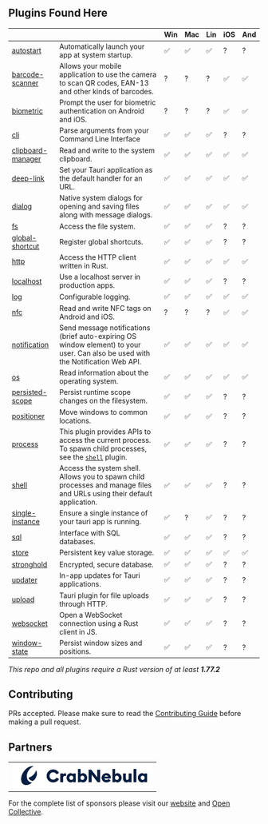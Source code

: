 ## Plugins Found Here

|                                                |                                                                                                                                                                | Win | Mac | Lin | iOS | And |
| ---------------------------------------------- | -------------------------------------------------------------------------------------------------------------------------------------------------------------- | --- | --- | --- | --- | --- |
| [autostart](plugins/autostart)                 | Automatically launch your app at system startup.                                                                                                               | ✅  | ✅  | ✅  | ?   | ?   |
| [barcode-scanner](plugins/barcode-scanner)     | Allows your mobile application to use the camera to scan QR codes, EAN-13 and other kinds of barcodes.                                                         | ?   | ?   | ?   | ✅  | ✅  |
| [biometric](plugins/biometric)                 | Prompt the user for biometric authentication on Android and iOS.                                                                                               | ?   | ?   | ?   | ✅  | ✅  |
| [cli](plugins/cli)                             | Parse arguments from your Command Line Interface                                                                                                               | ✅  | ✅  | ✅  | ?   | ?   |
| [clipboard-manager](plugins/clipboard-manager) | Read and write to the system clipboard.                                                                                                                        | ✅  | ✅  | ✅  | ✅  | ✅  |
| [deep-link](plugins/deep-link)                 | Set your Tauri application as the default handler for an URL.                                                                                                  | ✅  | ✅  | ✅  | ✅  | ✅  |
| [dialog](plugins/dialog)                       | Native system dialogs for opening and saving files along with message dialogs.                                                                                 | ✅  | ✅  | ✅  | ✅  | ✅  |
| [fs](plugins/fs)                               | Access the file system.                                                                                                                                        | ✅  | ✅  | ✅  | ?   | ?   |
| [global-shortcut](plugins/global-shortcut)     | Register global shortcuts.                                                                                                                                     | ✅  | ✅  | ✅  | ?   | ?   |
| [http](plugins/http)                           | Access the HTTP client written in Rust.                                                                                                                        | ✅  | ✅  | ✅  | ✅  | ✅  |
| [localhost](plugins/localhost)                 | Use a localhost server in production apps.                                                                                                                     | ✅  | ✅  | ✅  | ?   | ?   |
| [log](plugins/log)                             | Configurable logging.                                                                                                                                          | ✅  | ✅  | ✅  | ✅  | ✅  |
| [nfc](plugins/nfc)                             | Read and write NFC tags on Android and iOS.                                                                                                                    | ?   | ?   | ?   | ✅  | ✅  |
| [notification](plugins/notification)           | Send message notifications (brief auto-expiring OS window element) to your user. Can also be used with the Notification Web API.                               | ✅  | ✅  | ✅  | ✅  | ✅  |
| [os](plugins/os)                               | Read information about the operating system.                                                                                                                   | ✅  | ✅  | ✅  | ✅  | ✅  |
| [persisted-scope](plugins/persisted-scope)     | Persist runtime scope changes on the filesystem.                                                                                                               | ✅  | ✅  | ✅  | ?   | ?   |
| [positioner](plugins/positioner)               | Move windows to common locations.                                                                                                                              | ✅  | ✅  | ✅  | ?   | ?   |
| [process](plugins/process)                     | This plugin provides APIs to access the current process. To spawn child processes, see the [`shell`](https://github.com/tauri-apps/tauri-plugin-shell) plugin. | ✅  | ✅  | ✅  | ?   | ?   |
| [shell](plugins/shell)                         | Access the system shell. Allows you to spawn child processes and manage files and URLs using their default application.                                        | ✅  | ✅  | ✅  | ?   | ?   |
| [single-instance](plugins/single-instance)     | Ensure a single instance of your tauri app is running.                                                                                                         | ✅  | ?   | ✅  | ?   | ?   |
| [sql](plugins/sql)                             | Interface with SQL databases.                                                                                                                                  | ✅  | ✅  | ✅  | ?   | ?   |
| [store](plugins/store)                         | Persistent key value storage.                                                                                                                                  | ✅  | ✅  | ✅  | ✅  | ✅  |
| [stronghold](plugins/stronghold)               | Encrypted, secure database.                                                                                                                                    | ✅  | ✅  | ✅  | ?   | ?   |
| [updater](plugins/updater)                     | In-app updates for Tauri applications.                                                                                                                         | ✅  | ✅  | ✅  | ?   | ?   |
| [upload](plugins/upload)                       | Tauri plugin for file uploads through HTTP.                                                                                                                    | ✅  | ✅  | ✅  | ?   | ?   |
| [websocket](plugins/websocket)                 | Open a WebSocket connection using a Rust client in JS.                                                                                                         | ✅  | ✅  | ✅  | ?   | ?   |
| [window-state](plugins/window-state)           | Persist window sizes and positions.                                                                                                                            | ✅  | ✅  | ✅  | ?   | ?   |

_This repo and all plugins require a Rust version of at least **1.77.2**_

## Contributing

PRs accepted. Please make sure to read the
[Contributing Guide](https://github.com/tauri-apps/tauri/blob/dev/.github/CONTRIBUTING.md)
before making a pull request.

## Partners

<table>
  <tbody>
    <tr>
      <td align="center" valign="middle">
        <a href="https://crabnebula.dev" target="_blank">
          <img src=".github/sponsors/crabnebula.svg" alt="CrabNebula" width="283">
        </a>
      </td>
    </tr>
  </tbody>
</table>

For the complete list of sponsors please visit our
[website](https://tauri.app#sponsors) and
[Open Collective](https://opencollective.com/tauri).
